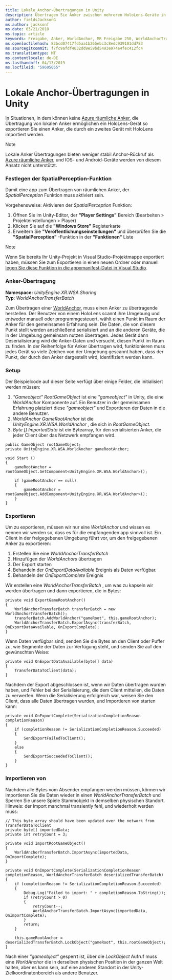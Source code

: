 ```yaml
---
title: Lokale Anchor-Übertragungen in Unity
description: Übertragen Sie Anker zwischen mehreren HoloLens-Geräte in einer Unity-Anwendung.
author: fieldsJacksonG
ms.author: jacksonf
ms.date: 03/21/2018
ms.topic: article
keywords: Freigabe, Anker, WorldAnchor, MR Freigabe 250, WorldAnchorTransferBatch, SpatialPerception, Übertragung, lokalen Anchor-Übertragung, Anchor-Export, Anker importieren
ms.openlocfilehash: 82bcd07417fd5aa1b265ebc3c8edc939101dd783
ms.sourcegitcommit: f7fc9afdf4632dd9e59bd5493e974e4fec412fc4
ms.translationtype: MT
ms.contentlocale: de-DE
ms.lasthandoff: 04/13/2019
ms.locfileid: "59605055"
---
```

# <a name="local-anchor-transfers-in-unity"></a>Lokale Anchor-Übertragungen in Unity

In Situationen, in dem können keine <a href="https://docs.microsoft.com/azure/spatial-anchors" target="_blank">Azure räumliche Anker</a>, die Übertragung von lokalen Anker ermöglichen ein HoloLens-Gerät so exportieren Sie einen Anker, die durch ein zweites Gerät mit HoloLens importiert werden.

>[!NOTE]
>Lokale Anker Übertragungen bieten weniger stabil Anchor-Rückruf als <a href="https://docs.microsoft.com/azure/spatial-anchors" target="_blank">Azure räumliche Anker</a>, und IOS- und Android-Geräte werden von diesem Ansatz nicht unterstützt.

### <a name="setting-the-spatialperception-capability"></a>Festlegen der SpatialPerception-Funktion

Damit eine app zum Übertragen von räumlichen Anker, der *SpatialPerception* Funktion muss aktiviert sein.

Vorgehensweise: Aktivieren der *SpatialPerception* Funktion:
1. Öffnen Sie im Unity-Editor, der **"Player Settings"** Bereich (Bearbeiten > Projekteinstellungen > Player)
2. Klicken Sie auf die **"Windows Store"** Registerkarte
3. Erweitern Sie **"Veröffentlichungseinstellungen"** und überprüfen Sie die **"SpatialPerception"** -Funktion in der **"Funktionen"** Liste

>[!NOTE]
>Wenn Sie bereits Ihr Unity-Projekt in Visual Studio-Projektmappe exportiert haben, müssen Sie zum Exportieren in einen neuen Ordner oder manuell [legen Sie diese Funktion in die appxmanifest-Datei in Visual Studio](local-anchor-transfers-in-directx.md#set-up-your-app-to-use-the-spatialperception-capability).

### <a name="anchor-transfer"></a>Anker-Übertragung

**Namespace:** *UnityEngine.XR.WSA.Sharing*<br>
**Typ**: *WorldAnchorTransferBatch*

Zum Übertragen einer [WorldAnchor](coordinate-systems-in-unity.md), muss einen Anker zu übertragende herstellen. Der Benutzer von einem HoloLens scannt ihre Umgebung und entweder manuell oder programmgesteuert, wählt einen Punkt im Raum der Anker für den gemeinsamen Erfahrung sein. Die Daten, die von diesem Punkt stellt werden anschließend serialisiert und an die anderen Geräte, die in der Umgebung gemeinsam nutzen übertragen. Jedes Gerät dann Deserialisierung wird die Anker-Daten und versucht, diesen Punkt im Raum zu finden. In der Reihenfolge für Anker übertragen wird, funktionieren muss jedes Gerät so viele Zeichen von der Umgebung gescannt haben, dass der Punkt, der durch den Anker dargestellt wird, identifiziert werden kann.

### <a name="setup"></a>Setup

Der Beispielcode auf dieser Seite verfügt über einige Felder, die initialisiert werden müssen:
1. *"Gameobject" RootGameObject* ist eine *"gameobject"* in Unity, die eine *WorldAnchor* Komponente auf. Ein Benutzer in der gemeinsamen Erfahrung platziert diese *"gameobject"* und Exportieren der Daten in die andere Benutzer.
2. *WorldAnchor GameRootAnchor* ist die *UnityEngine.XR.WSA.WorldAnchor* , die sich in *RootGameObject*.
3. *Byte [] ImportedData* ist ein Bytearray, für den serialisierten Anker, die jeder Client über das Netzwerk empfangen wird.

```
public GameObject rootGameObject;
private UnityEngine.XR.WSA.WorldAnchor gameRootAnchor;

void Start ()
{
    gameRootAnchor = rootGameObject.GetComponent<UnityEngine.XR.WSA.WorldAnchor>();

    if (gameRootAnchor == null)
    {
        gameRootAnchor = rootGameObject.AddComponent<UnityEngine.XR.WSA.WorldAnchor>();
    }
}
```

### <a name="exporting"></a>Exportieren

Um zu exportieren, müssen wir nur eine *WorldAnchor* und wissen es nennen wir werden so, dass es für die empfangenden app sinnvoll ist. Ein Client in der freigegebenen Umgebung führt vor, um den freigegebenen Anker zu exportieren:
1. Erstellen Sie eine *WorldAnchorTransferBatch*
2. Hinzufügen der *WorldAnchors* übertragen
3. Der Export starten
4. Behandeln der *OnExportDataAvailable* Ereignis als Daten verfügbar.
5. Behandeln der *OnExportComplete* Ereignis

Wir erstellen eine *WorldAnchorTransferBatch* , um was zu kapseln wir werden übertragen und dann exportieren, die in Bytes:

```
private void ExportGameRootAnchor()
{
    WorldAnchorTransferBatch transferBatch = new WorldAnchorTransferBatch();
    transferBatch.AddWorldAnchor("gameRoot", this.gameRootAnchor);
    WorldAnchorTransferBatch.ExportAsync(transferBatch, OnExportDataAvailable, OnExportComplete);
}
```

Wenn Daten verfügbar sind, senden Sie die Bytes an den Client oder Puffer zu, wie Segmente der Daten zur Verfügung steht, und senden Sie auf den gewünschten Weise:

```
private void OnExportDataAvailable(byte[] data)
{
    TransferDataToClient(data);
}
```

Nachdem der Export abgeschlossen ist, wenn wir Daten übertragen wurden haben, und Fehler bei der Serialisierung, die dem Client mitteilen, die Daten zu verwerfen. Wenn die Serialisierung erfolgreich war, weisen Sie den Client, dass alle Daten übertragen wurden, und Importieren von starten kann:

```
private void OnExportComplete(SerializationCompletionReason completionReason)
{
    if (completionReason != SerializationCompletionReason.Succeeded)
    {
        SendExportFailedToClient();
    }
    else
    {
        SendExportSucceededToClient();
    }
}
```

### <a name="importing"></a>Importieren von

Nachdem alle Bytes vom Absender empfangen werden müssen, können wir importieren Sie die Daten wieder in einen *WorldAnchorTransferBatch* und Sperren Sie unsere Spiele Stammobjekt in demselben physischen Standort. Hinweis: der Import manchmal transiently fehl, und wiederholt werden muss:

```
// This byte array should have been updated over the network from TransferDataToClient
private byte[] importedData;
private int retryCount = 3;

private void ImportRootGameObject()
{
    WorldAnchorTransferBatch.ImportAsync(importedData, OnImportComplete);
}

private void OnImportComplete(SerializationCompletionReason completionReason, WorldAnchorTransferBatch deserializedTransferBatch)
{
    if (completionReason != SerializationCompletionReason.Succeeded)
    {
        Debug.Log("Failed to import: " + completionReason.ToString());
        if (retryCount > 0)
        {
            retryCount--;
            WorldAnchorTransferBatch.ImportAsync(importedData, OnImportComplete);
        }
        return;
    }

    this.gameRootAnchor = deserializedTransferBatch.LockObject("gameRoot", this.rootGameObject);
}
```

Nach einer *"gameobject"* gesperrt ist, über die *LockObject* Aufruf muss eine *WorldAnchor* die in derselben physischen Position in der ganzen Welt halten, aber es kann sein, auf eine anderen Standort in der Unity-Zielkoordinatenbereich als andere Benutzer.

